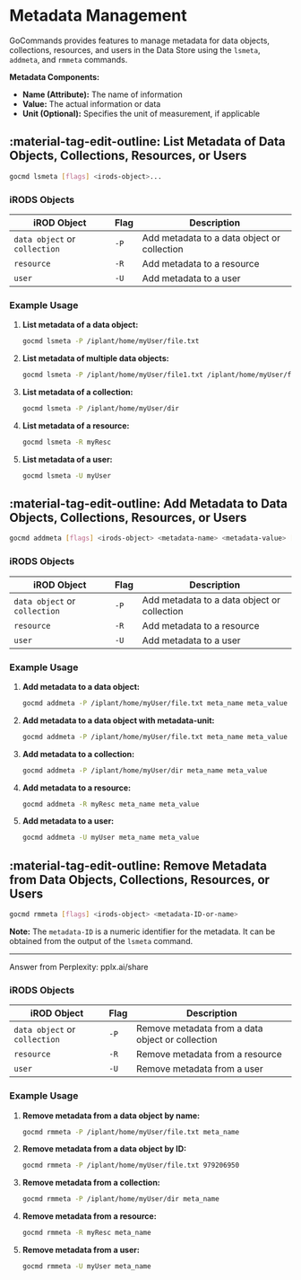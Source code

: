 # Metadata Management

GoCommands provides features to manage metadata for data objects, collections, resources, and users in the Data Store using the `lsmeta`, `addmeta`, and `rmmeta` commands.

**Metadata Components:**

- **Name (Attribute):** The name of information
- **Value:** The actual information or data
- **Unit (Optional):** Specifies the unit of measurement, if applicable

## :material-tag-edit-outline: List Metadata of Data Objects, Collections, Resources, or Users

```sh
gocmd lsmeta [flags] <irods-object>...
```

### iRODS Objects 

| iROD Object | Flag | Description |
|-------------|-------------|--------|
| `data object` or `collection` | `-P` | Add metadata to a data object or collection |
| `resource` | `-R` | Add metadata to a resource |
| `user` | `-U` | Add metadata to a user |

### Example Usage

1. **List metadata of a data object:**
    ```sh
    gocmd lsmeta -P /iplant/home/myUser/file.txt
    ```

2. **List metadata of multiple data objects:**
    ```sh
    gocmd lsmeta -P /iplant/home/myUser/file1.txt /iplant/home/myUser/file2.txt
    ```

3. **List metadata of a collection:**
    ```sh
    gocmd lsmeta -P /iplant/home/myUser/dir
    ```

4. **List metadata of a resource:**
    ```sh
    gocmd lsmeta -R myResc
    ```

5. **List metadata of a user:**
    ```sh
    gocmd lsmeta -U myUser
    ```

## :material-tag-edit-outline: Add Metadata to Data Objects, Collections, Resources, or Users

```sh
gocmd addmeta [flags] <irods-object> <metadata-name> <metadata-value> [metadata-unit]
```

### iRODS Objects 

| iROD Object | Flag | Description |
|-------------|-------------|--------|
| `data object` or `collection` | `-P` | Add metadata to a data object or collection |
| `resource` | `-R` | Add metadata to a resource |
| `user` | `-U` | Add metadata to a user |

### Example Usage

1. **Add metadata to a data object:**
    ```sh
    gocmd addmeta -P /iplant/home/myUser/file.txt meta_name meta_value
    ```

1. **Add metadata to a data object with metadata-unit:**
    ```sh
    gocmd addmeta -P /iplant/home/myUser/file.txt meta_name meta_value meta_unit
    ```

3. **Add metadata to a collection:**
    ```sh
    gocmd addmeta -P /iplant/home/myUser/dir meta_name meta_value
    ```

4. **Add metadata to a resource:**
    ```sh
    gocmd addmeta -R myResc meta_name meta_value
    ```

5. **Add metadata to a user:**
    ```sh
    gocmd addmeta -U myUser meta_name meta_value
    ```

## :material-tag-edit-outline: Remove Metadata from Data Objects, Collections, Resources, or Users

```sh
gocmd rmmeta [flags] <irods-object> <metadata-ID-or-name>
```

**Note:** The `metadata-ID` is a numeric identifier for the metadata. It can be obtained from the output of the `lsmeta` command.

---
Answer from Perplexity: pplx.ai/share

### iRODS Objects 

| iROD Object | Flag | Description |
|-------------|-------------|--------|
| `data object` or `collection` | `-P` | Remove metadata from a data object or collection |
| `resource` | `-R` | Remove metadata from a resource |
| `user` | `-U` | Remove metadata from a user |

### Example Usage

1. **Remove metadata from a data object by name:**
    ```sh
    gocmd rmmeta -P /iplant/home/myUser/file.txt meta_name
    ```

2. **Remove metadata from a data object by ID:**
    ```sh
    gocmd rmmeta -P /iplant/home/myUser/file.txt 979206950
    ```

3. **Remove metadata from a collection:**
    ```sh
    gocmd rmmeta -P /iplant/home/myUser/dir meta_name
    ```

4. **Remove metadata from a resource:**
    ```sh
    gocmd rmmeta -R myResc meta_name
    ```

5. **Remove metadata from a user:**
    ```sh
    gocmd rmmeta -U myUser meta_name
    ```
